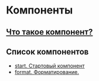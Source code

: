 # Компоненты

## [Что такое компонент?](./component.md)

## Список компонентов

- [start. Стартовый компонент](./start.md)
- [format. Форматирование.](./format.md)

